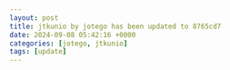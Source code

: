 ```yaml
---
layout: post
title: jtkunio by jotego has been updated to 8765cd7
date: 2024-09-08 05:42:16 +0000
categories: [jotego, jtkunio]
tags: [update]
---
```


